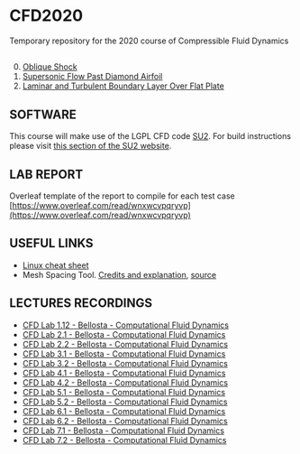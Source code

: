 # CFD2020
Temporary repository for the 2020 course of Compressible Fluid Dynamics
## 
0. [Oblique Shock](OBLIQUE_SHOCK)
1. [Supersonic Flow Past Diamond Airfoil](DIAMOND)
2. [Laminar and Turbulent Boundary Layer Over Flat Plate](FLAT_PLATE)


## SOFTWARE
This course will make use of the LGPL CFD code [SU2](https://su2code.github.io). For build instructions please visit [this section of the SU2 website](https://su2code.github.io/docs_v7/Build-SU2-Linux-MacOS/).

## LAB REPORT
Overleaf template of the report to compile for each test case 
[https://www.overleaf.com/read/wnxwcvpqryvp](https://www.overleaf.com/read/wnxwcvpqryvp)

## USEFUL LINKS
- [Linux cheat sheet](Linux_cheat_sheet.pdf)
- Mesh Spacing Tool. [Credits and explanation](https://www.cfd-online.com/Forums/openfoam-meshing/61785-blockmesh-grading-calculator.html), [source](MeshSpace.zip)

## LECTURES RECORDINGS
- [CFD Lab 1.12 - Bellosta - Computational Fluid Dynamics](https://politecnicomilano.webex.com/recordingservice/sites/politecnicomilano/recording/playback/2d2414bf22da4254a62d96b5c5bd9668)
- [CFD Lab 2.1 - Bellosta - Computational Fluid Dynamics](https://politecnicomilano.webex.com/recordingservice/sites/politecnicomilano/recording/playback/aec5aabcd80d409996b366d2c7bf1a0d)
- [CFD Lab 2.2 - Bellosta - Computational Fluid Dynamics](https://politecnicomilano.webex.com/recordingservice/sites/politecnicomilano/recording/playback/8fcdc9bf1650401c886cd06d4b1df538)
- [CFD Lab 3.1 - Bellosta - Computational Fluid Dynamics](https://politecnicomilano.webex.com/recordingservice/sites/politecnicomilano/recording/playback/ed367cdbd3284265add251ee6894a752)
- [CFD Lab 3.2 - Bellosta - Computational Fluid Dynamics](https://politecnicomilano.webex.com/recordingservice/sites/politecnicomilano/recording/playback/fd2924a67d5348b8a41452dfd25bce9b)
- [CFD Lab 4.1 - Bellosta - Computational Fluid Dynamics](https://politecnicomilano.webex.com/recordingservice/sites/politecnicomilano/recording/playback/ebc3cd5d0a9741449371be3b26f77e6e)
- [CFD Lab 4.2 - Bellosta - Computational Fluid Dynamics](https://politecnicomilano.webex.com/recordingservice/sites/politecnicomilano/recording/playback/9d1d315c42714eafa3ff40d1b64dab88)
- [CFD Lab 5.1 - Bellosta - Computational Fluid Dynamics](https://politecnicomilano.webex.com/recordingservice/sites/politecnicomilano/recording/playback/a4562a8a0efe428e88796b32f78bcdd7)
- [CFD Lab 5.2 - Bellosta - Computational Fluid Dynamics](https://politecnicomilano.webex.com/recordingservice/sites/politecnicomilano/recording/playback/78a370e46ca249e6ba0c4e77c1079f0b)
- [CFD Lab 6.1 - Bellosta - Computational Fluid Dynamics](https://politecnicomilano.webex.com/recordingservice/sites/politecnicomilano/recording/playback/26a0e2ee46be49268048806dda57978c)
- [CFD Lab 6.2 - Bellosta - Computational Fluid Dynamics](https://politecnicomilano.webex.com/recordingservice/sites/politecnicomilano/recording/playback/cfbeafae5dfc42fe80899d1d37c91b39)
- [CFD Lab 7.1 - Bellosta - Computational Fluid Dynamics](https://politecnicomilano.webex.com/recordingservice/sites/politecnicomilano/recording/playback/8b44b7e0e4754d609fcc061e8aadf816)
- [CFD Lab 7.2 - Bellosta - Computational Fluid Dynamics](https://politecnicomilano.webex.com/recordingservice/sites/politecnicomilano/recording/playback/9b50fe6f37d746c985dc6821a4fce968)
